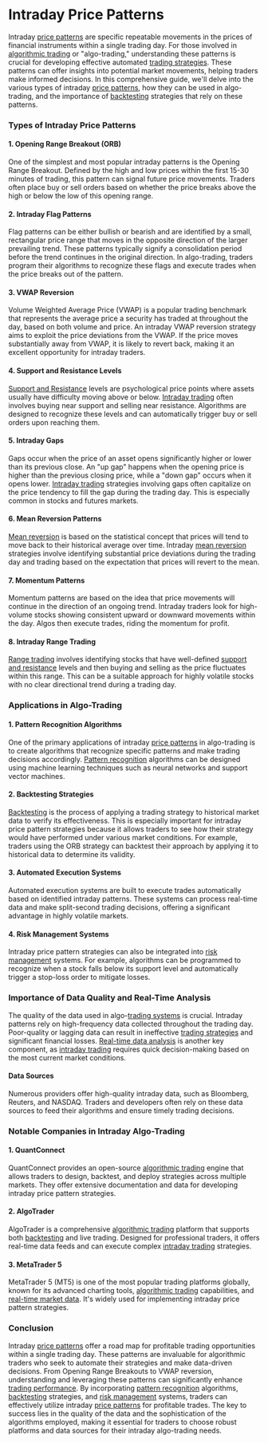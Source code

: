 # Intraday Price Patterns

Intraday [price patterns](../p/price_patterns.md) are specific repeatable movements in the prices of financial instruments within a single trading day. For those involved in [algorithmic trading](../a/algorithmic_trading.md) or "algo-trading," understanding these patterns is crucial for developing effective automated [trading strategies](../t/trading_strategies.md). These patterns can offer insights into potential market movements, helping traders make informed decisions. In this comprehensive guide, we'll delve into the various types of intraday [price patterns](../p/price_patterns.md), how they can be used in algo-trading, and the importance of [backtesting](../b/backtesting.md) strategies that rely on these patterns.

### Types of Intraday Price Patterns

#### 1. **Opening Range Breakout (ORB)**
One of the simplest and most popular intraday patterns is the Opening Range Breakout. Defined by the high and low prices within the first 15-30 minutes of trading, this pattern can signal future price movements. Traders often place buy or sell orders based on whether the price breaks above the high or below the low of this opening range.

#### 2. **Intraday Flag Patterns**
Flag patterns can be either bullish or bearish and are identified by a small, rectangular price range that moves in the opposite direction of the larger prevailing trend. These patterns typically signify a consolidation period before the trend continues in the original direction. In algo-trading, traders program their algorithms to recognize these flags and execute trades when the price breaks out of the pattern.

#### 3. **VWAP Reversion**
Volume Weighted Average Price (VWAP) is a popular trading benchmark that represents the average price a security has traded at throughout the day, based on both volume and price. An intraday VWAP reversion strategy aims to exploit the price deviations from the VWAP. If the price moves substantially away from VWAP, it is likely to revert back, making it an excellent opportunity for intraday traders.

#### 4. **Support and Resistance Levels**
[Support and Resistance](../s/support_and_resistance.md) levels are psychological price points where assets usually have difficulty moving above or below. [Intraday trading](../i/intraday_trading.md) often involves buying near support and selling near resistance. Algorithms are designed to recognize these levels and can automatically trigger buy or sell orders upon reaching them.

#### 5. **Intraday Gaps**
Gaps occur when the price of an asset opens significantly higher or lower than its previous close. An "up gap" happens when the opening price is higher than the previous closing price, while a "down gap" occurs when it opens lower. [Intraday trading](../i/intraday_trading.md) strategies involving gaps often capitalize on the price tendency to fill the gap during the trading day. This is especially common in stocks and futures markets.

#### 6. **Mean Reversion Patterns**
[Mean reversion](../m/mean_reversion.md) is based on the statistical concept that prices will tend to move back to their historical average over time. Intraday [mean reversion](../m/mean_reversion.md) strategies involve identifying substantial price deviations during the trading day and trading based on the expectation that prices will revert to the mean.

#### 7. **Momentum Patterns**
Momentum patterns are based on the idea that price movements will continue in the direction of an ongoing trend. Intraday traders look for high-volume stocks showing consistent upward or downward movements within the day. Algos then execute trades, riding the momentum for profit.

#### 8. **Intraday Range Trading**
[Range trading](../r/range_trading.md) involves identifying stocks that have well-defined [support and resistance](../s/support_and_resistance.md) levels and then buying and selling as the price fluctuates within this range. This can be a suitable approach for highly volatile stocks with no clear directional trend during a trading day.

### Applications in Algo-Trading

#### 1. **Pattern Recognition Algorithms**
One of the primary applications of intraday [price patterns](../p/price_patterns.md) in algo-trading is to create algorithms that recognize specific patterns and make trading decisions accordingly. [Pattern recognition](../p/pattern_recognition.md) algorithms can be designed using machine learning techniques such as neural networks and support vector machines.

#### 2. **Backtesting Strategies**
[Backtesting](../b/backtesting.md) is the process of applying a trading strategy to historical market data to verify its effectiveness. This is especially important for intraday price pattern strategies because it allows traders to see how their strategy would have performed under various market conditions. For example, traders using the ORB strategy can backtest their approach by applying it to historical data to determine its validity.

#### 3. **Automated Execution Systems**
Automated execution systems are built to execute trades automatically based on identified intraday patterns. These systems can process real-time data and make split-second trading decisions, offering a significant advantage in highly volatile markets.

#### 4. **Risk Management Systems**
Intraday price pattern strategies can also be integrated into [risk management](../r/risk_management.md) systems. For example, algorithms can be programmed to recognize when a stock falls below its support level and automatically trigger a stop-loss order to mitigate losses.

### Importance of Data Quality and Real-Time Analysis

The quality of the data used in algo-[trading systems](../t/trading_systems.md) is crucial. Intraday patterns rely on high-frequency data collected throughout the trading day. Poor-quality or lagging data can result in ineffective [trading strategies](../t/trading_strategies.md) and significant financial losses. [Real-time data analysis](../r/real-time_data_analysis.md) is another key component, as [intraday trading](../i/intraday_trading.md) requires quick decision-making based on the most current market conditions.

#### Data Sources
Numerous providers offer high-quality intraday data, such as Bloomberg, Reuters, and NASDAQ. Traders and developers often rely on these data sources to feed their algorithms and ensure timely trading decisions.

### Notable Companies in Intraday Algo-Trading

#### 1. **QuantConnect**
QuantConnect provides an open-source [algorithmic trading](../a/algorithmic_trading.md) engine that allows traders to design, backtest, and deploy strategies across multiple markets. They offer extensive documentation and data for developing intraday price pattern strategies.

#### 2. **AlgoTrader**
AlgoTrader is a comprehensive [algorithmic trading](../a/algorithmic_trading.md) platform that supports both [backtesting](../b/backtesting.md) and live trading. Designed for professional traders, it offers real-time data feeds and can execute complex [intraday trading](../i/intraday_trading.md) strategies.

#### 3. **MetaTrader 5**
MetaTrader 5 (MT5) is one of the most popular trading platforms globally, known for its advanced charting tools, [algorithmic trading](../a/algorithmic_trading.md) capabilities, and [real-time market data](../r/real-time_market_data.md). It's widely used for implementing intraday price pattern strategies.

### Conclusion

Intraday [price patterns](../p/price_patterns.md) offer a road map for profitable trading opportunities within a single trading day. These patterns are invaluable for algorithmic traders who seek to automate their strategies and make data-driven decisions. From Opening Range Breakouts to VWAP reversion, understanding and leveraging these patterns can significantly enhance [trading performance](../t/trading_performance.md). By incorporating [pattern recognition](../p/pattern_recognition.md) algorithms, [backtesting](../b/backtesting.md) strategies, and [risk management](../r/risk_management.md) systems, traders can effectively utilize intraday [price patterns](../p/price_patterns.md) for profitable trades. The key to success lies in the quality of the data and the sophistication of the algorithms employed, making it essential for traders to choose robust platforms and data sources for their intraday algo-trading needs.